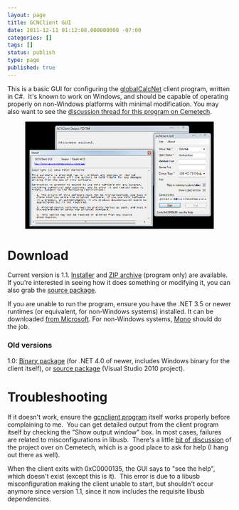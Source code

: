 ```yaml
---
layout: page
title: GCNClient GUI
date: 2011-12-11 01:12:08.000000000 -07:00
categories: []
tags: []
status: publish
type: page
published: true
---
```


This is a basic GUI for configuring the [globalCalcNet][gcn] client program,
written in C#.  It's known to work on Windows, and should be capable of
operating properly on non-Windows platforms with minimal modification. You may
also want to see the [discussion thread for this program on
Cemetech][discussion].

<figure>
    <img src="/images/2011/clientgui-1.1.png" />
</figure>

# Download

Current version is 1.1.
[Installer](/images/2011/GCN-Client-GUI.zip)
and [ZIP
archive](/images/2011/GCNClient_GUI.zip)
(program only) are available. If you're interested in seeing how it does
something or modifying it, you can also grab the [source package](/images/2011/gcnclientGUI-1.1-src.zip).

If you are unable to run the program, ensure you have the .NET 3.5 or newer
runtimes (or equivalent, for non-Windows systems) installed. It can be
downloaded [from Microsoft][dotnet]. For non-Windows systems, [Mono][mono]
should do the job.

### Old versions

1.0: [Binary package](/images/2011/gcnclientgui.zip) (for .NET 4.0 of newer,
includes Windows binary for the client itself), or [source
package](/images/2011/gcnclientGUI-src.zip) (Visual Studio 2010 project).

# Troubleshooting

If it doesn't work, ensure the [gcnclient
program](http://www.ticalc.org/archives/files/fileinfo/434/43462.html) itself
works properly before complaining to me.  You can get detailed output from the
client program itself by checking the "Show output window" box. In most cases,
failures are related to misconfigurations in libusb.  There's a little
[bit of discussion](http://www.cemetech.net/forum/viewtopic.php?t=6556)
of the project over on Cemetech, which is a good place to ask for help (I hang
out there as well).

When the client exits with 0xC0000135, the GUI says to "see the help", which
doesn't exist (except this is it).  This error is due to a libusb
misconfiguration making the client unable to start, but shouldn't occur anymore
since version 1.1, since it now includes the requisite libusb dependencies.

[gcn]: http://www.cemetech.net/projects/item.php?id=35
[discussion]: http://www.cemetech.net/forum/viewtopic.php?t=6556
[dotnet]: https://www.microsoft.com/en-us/download/details.aspx?displaylang=en&id=17851
[mono]: http://www.mono-project.com/Main_Page
